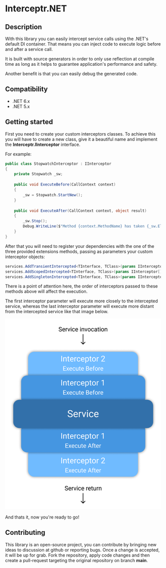 # Interceptr.NET
## Description

With this library you can easily intercept service calls using the .NET's default DI container. That means you can inject code to execute logic before and after a service call.

It is built with source generators in order to only use reflection at compile time as long as it helps to guarantee application's performance and safety.

Another benefit is that you can easily debug the generated code.

## Compatibility
* .NET 6.x
* .NET 5.x

## Getting started

First you need to create your custom interceptors classes. To achieve this you will have to create a new class, give it a beautiful name and implement the **Interceptr.IInterceptor** interface.

For example:

```cs
public class StopwatchInterceptor : IInterceptor
{
    private Stopwatch _sw;

    public void ExecuteBefore(CallContext context)
    {
        _sw = Stopwatch.StartNew();
    }

    public void ExecuteAfter(CallContext context, object result)
    {
        _sw.Stop();
        Debug.WriteLine($"Method {context.MethodName} has taken {_sw.Elapsed.TotalMilliseconds} milliseconds to execute");
    }
}
```

After that you will need to register your dependencies with the one of the three provided extensions methods, passing as parameters your custom interceptor objects:

```cs
services.AddTransientIntercepted<TInterface, TClass>(params IInterceptor[] interceptors);
services.AddScopedIntercepted<TInterface, TClass>(params IInterceptor[] interceptors);
services.AddSingletonIntercepted<TInterface, TClass>(params IInterceptor[] interceptors);
```

There is a point of attention here, the order of interceptors passed to these methods above will affect the execution. 

The first interceptor parameter will execute more closely to the intercepted service, whereas the last interceptor parameter will execute more distant from the intercepted service like that image below.

![image info](./assets/interceptors-pipeline.png)

And thats it, now you're ready to go!

## Contributing
This library is an open-source project, you can contribute by bringing new ideas to discussion at github or reporting bugs. Once a change is accepted, it will be up for grab. Fork the repository, apply code changes and then create a pull-request targeting the original repository on branch **main**.
